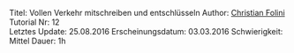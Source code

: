 Titel: Vollen Verkehr mitschreiben und entschlüsseln
Author: <a href="mailto:christian.folini@netnea.com">Christian Folini</a>  
Tutorial Nr: 12  
Letztes Update: 25.08.2016
Erscheinungsdatum: 03.03.2016
Schwierigkeit: Mittel
Dauer: 1h  
